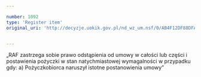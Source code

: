 ```yaml
---

number: 1092
type: 'Register item'
original_uri: 'http://decyzje.uokik.gov.pl/nd_wz_um.nsf/0/AB4F12DF88DFA6B4C12572DD003297F0?OpenDocument'


---
```


„RAF zastrzega sobie prawo odstąpienia od umowy w całości lub części i postawienia pożyczki w stan natychmiastowej wymagalności w przypadku gdy: a) Pożyczkobiorca naruszył istotne postanowienia umowy”
